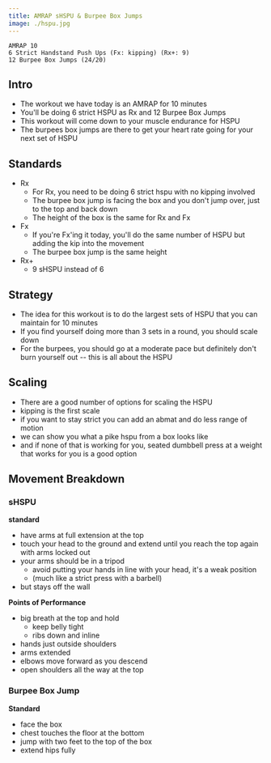 ```yaml
---
title: AMRAP sHSPU & Burpee Box Jumps
image: ./hspu.jpg
---
```


```
AMRAP 10
6 Strict Handstand Push Ups (Fx: kipping) (Rx+: 9)
12 Burpee Box Jumps (24/20)
```

## Intro
- The workout we have today is an AMRAP for 10 minutes
- You'll be doing 6 strict HSPU as Rx and 12 Burpee Box Jumps
- This workout will come down to your muscle endurance for HSPU
- The burpees box jumps are there to get your heart rate going for your next set of HSPU

## Standards
- Rx
  - For Rx, you need to be doing 6 strict hspu with no kipping involved
  - The burpee box jump is facing the box and you don't jump over, just to the top and back down
  - The height of the box is the same for Rx and Fx
- Fx
  - If you're Fx'ing it today, you'll do the same number of HSPU but adding the kip into the movement
  - The burpee box jump is the same height
- Rx+
  - 9 sHSPU instead of 6
## Strategy
- The idea for this workout is to do the largest sets of HSPU that you can maintain for 10 minutes
- If you find yourself doing more than 3 sets in a round, you should scale down
- For the burpees, you should go at a moderate pace but definitely don't burn yourself out -- this is all about the HSPU

## Scaling
- There are a good number of options for scaling the HSPU
- kipping is the first scale
- if you want to stay strict you can add an abmat and do less range of motion
- we can show you what a pike hspu from a box looks like
- and if none of that is working for you, seated dumbbell press at a weight that works for you is a good option

## Movement Breakdown

### sHSPU
**standard**
- have arms at full extension at the top
- touch your head to the ground and extend until you reach the top again with arms locked out
- your arms should be in a tripod
  - avoid putting your hands in line with your head, it's a weak position
  - (much like a strict press with a barbell)
- but stays off the wall

**Points of Performance**
- big breath at the top and hold
  - keep belly tight
  - ribs down and inline
- hands just outside shoulders
- arms extended
- elbows move forward as you descend
- open shoulders all the way at the top

### Burpee Box Jump
**Standard**
- face the box
- chest touches the floor at the bottom
- jump with two feet to the top of the box
- extend hips fully